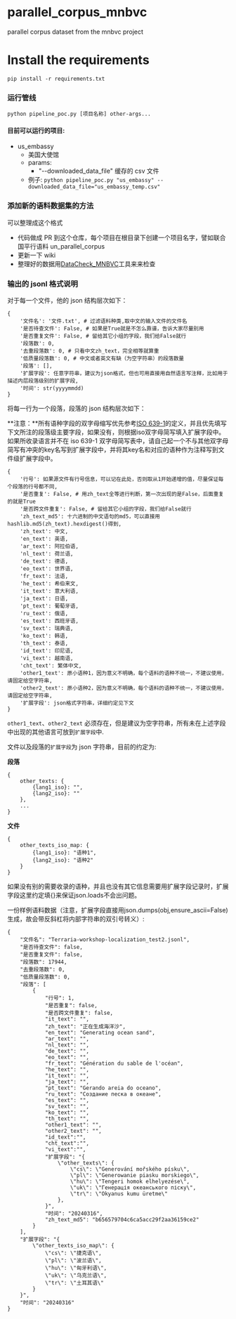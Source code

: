 # parallel_corpus_mnbvc

parallel corpus dataset from the mnbvc project

# Install the requirements

```
pip install -r requirements.txt
```

### 运行管线

```shell
python pipeline_poc.py [项目名称] other-args...
```

#### 目前可以运行的项目:

- us_embassy
  - 美国大使馆
  - params:
    - "--downloaded_data_file" 缓存的 csv 文件
  - 例子: `python pipeline_poc.py "us_embassy" --downloaded_data_file="us_embassy_temp.csv"`

### 添加新的语料数据集的方法

可以整理成这个格式

- 代码做成 PR 到这个仓库，每个项目在根目录下创建一个项目名字，譬如联合国平行语料 un_parallel_corpus
- 更新一下 wiki
- 整理好的数据用[DataCheck_MNBVC](https://github.com/X94521/DataCheck_MNBVC)工具来来检查

### 输出的 jsonl 格式说明

对于每一个文件，他的 json 结构层次如下：

```
{
    '文件名': '文件.txt', # 过滤语料种类,取中文的输入文件的文件名
    '是否待查文件': False, # 如果是True就是不怎么靠谱，告诉大家尽量别用
    '是否重复文件': False, # 留给其它小组的字段，我们给False就行
    '段落数': 0,
    '去重段落数': 0, # 只看中文zh_text，完全相等就算重
    '低质量段落数': 0, # 中文或者英文有缺（为空字符串）的段落数量
    '段落': [],
    '扩展字段': 任意字符串，建议为json格式，但也可用直接用自然语言写注释，比如用于描述内层段落级别的扩展字段,
    '时间': str(yyyymmdd)
}
```

将每一行为一个段落，段落的 json 结构层次如下：

**注意：**所有语种字段的双字母缩写优先参考[ISO 639-1](https://en.wikipedia.org/wiki/List_of_ISO_639-1_codes)的定义，并且优先填写下文所注的段落级主要字段，如果没有，则根据iso双字母简写填入扩展字段中。如果所收录语言并不在 iso 639-1 双字母简写表中，请自己起一个不与其他双字母简写有冲突的key名写到扩展字段中，并将其key名和对应的语种作为注释写到文件级扩展字段中。

```
{
    '行号': 如果源文件有行号信息，可以记在此处，否则取从1开始递增的值，尽量保证每个段落的行号都不同,
    '是否重复': False, # 用zh_text全等进行判断，第一次出现的是False，后面重复的就是True
    '是否跨文件重复': False, # 留给其它小组的字段，我们给False就行
    'zh_text_md5': 十六进制的中文语句的md5，可以直接用hashlib.md5(zh_text).hexdigest()得到,
    'zh_text': 中文,
    'en_text': 英语,
    'ar_text': 阿拉伯语,
    'nl_text': 荷兰语,
    'de_text': 德语,
    'eo_text': 世界语,
    'fr_text': 法语,
    'he_text': 希伯来文,
    'it_text': 意大利语,
    'ja_text': 日语,
    'pt_text': 葡萄牙语,
    'ru_text': 俄语,
    'es_text': 西班牙语,
    'sv_text': 瑞典语,
    'ko_text': 韩语,
    'th_text': 泰语,
    'id_text': 印尼语,
    'vi_text': 越南语,
    'cht_text': 繁体中文,
    'other1_text': 原小语种1，因为意义不明确，每个语料的语种不统一，不建议使用，请固定给空字符串,
    'other2_text': 原小语种2，因为意义不明确，每个语料的语种不统一，不建议使用，请固定给空字符串,
    '扩展字段': json格式字符串，详细约定见下文
}
```

`other1_text`、`other2_text` 必须存在，但是建议为空字符串，所有未在上述字段中出现的其他语言可放到`扩展字段`中.

文件以及段落的`扩展字段`为 json 字符串，目前的约定为:


**段落**

```
{
    other_texts: {
        {lang1_iso}: "",
        {lang2_iso}: ""
    },
    ...
}
```

**文件**

```
{
    other_texts_iso_map: {
        {lang1_iso}: "语种1",
        {lang2_iso}: "语种2"
    }
}
```

如果没有别的需要收录的语种，并且也没有其它信息需要用扩展字段记录时，扩展字段这里约定填{}来保证json.loads不会出问题。

一份样例语料数据（注意，扩展字段直接用json.dumps(obj,ensure_ascii=False)生成，故会带反斜杠将内部字符串的双引号转义）:

```
{
    "文件名": "Terraria-workshop-localization_test2.jsonl",
    "是否待查文件": false,
    "是否重复文件": false,
    "段落数": 17944,
    "去重段落数": 0,
    "低质量段落数": 0,
    "段落": [
        {
            "行号": 1,
            "是否重复": false,
            "是否跨文件重复": false,
            "it_text": "",
            "zh_text": "正在生成海洋沙",
            "en_text": "Generating ocean sand",
            "ar_text": "",
            "nl_text": "",
            "de_text": "",
            "eo_text": "",
            "fr_text": "Génération du sable de l'océan",
            "he_text": "",
            "it_text": "",
            "ja_text": "",
            "pt_text": "Gerando areia do oceano",
            "ru_text": "Создание песка в океане",
            "es_text": "",
            "sv_text": "",
            "ko_text": "",
            "th_text": "",
            "other1_text": "",
            "other2_text": "",
            "id_text":"",
            "cht_text":"",
            "vi_text":"",
            "扩展字段": "{
                \"other_texts\": {
                    \"cs\": \"Generování mořského písku\",
                    \"pl\": \"Generowanie piasku morskiego\",
                    \"hu\": \"Tengeri homok elhelyezése\",
                    \"uk\": \"Генерація океанського піску\",
                    \"tr\": \"Okyanus kumu üretme\"
                },
            }",
            "时间": "20240316",
            "zh_text_md5": "b656579704c6ca5acc29f2aa36159ce2"
        }
    ],
    "扩展字段": "{
        \"other_texts_iso_map\": {
            \"cs\": \"捷克语\",
            \"pl\": \"波兰语\",
            \"hu\": \"匈牙利语\",
            \"uk\": \"乌克兰语\",
            \"tr\": \"土耳其语\"
        }
    }",
    "时间": "20240316"
}
```
